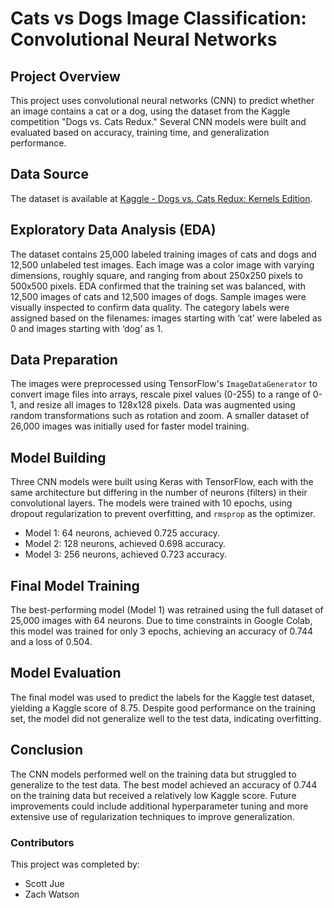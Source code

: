 # Cats vs Dogs Image Classification: Convolutional Neural Networks

## Project Overview

This project uses convolutional neural networks (CNN) to predict whether an image contains a cat or a dog, using the dataset from the Kaggle competition "Dogs vs. Cats Redux." Several CNN models were built and evaluated based on accuracy, training time, and generalization performance.

## Data Source

The dataset is available at [Kaggle - Dogs vs. Cats Redux: Kernels Edition](https://www.kaggle.com/c/dogs-vs-cats-redux-kernels-edition).

## Exploratory Data Analysis (EDA)

The dataset contains 25,000 labeled training images of cats and dogs and 12,500 unlabeled test images. Each image was a color image with varying dimensions, roughly square, and ranging from about 250x250 pixels to 500x500 pixels. EDA confirmed that the training set was balanced, with 12,500 images of cats and 12,500 images of dogs. Sample images were visually inspected to confirm data quality. The category labels were assigned based on the filenames: images starting with ‘cat’ were labeled as 0 and images starting with ‘dog’ as 1.

## Data Preparation

The images were preprocessed using TensorFlow's `ImageDataGenerator` to convert image files into arrays, rescale pixel values (0-255) to a range of 0-1, and resize all images to 128x128 pixels. Data was augmented using random transformations such as rotation and zoom. A smaller dataset of 26,000 images was initially used for faster model training.

## Model Building

Three CNN models were built using Keras with TensorFlow, each with the same architecture but differing in the number of neurons (filters) in their convolutional layers. The models were trained with 10 epochs, using dropout regularization to prevent overfitting, and `rmsprop` as the optimizer.
   - Model 1: 64 neurons, achieved 0.725 accuracy.
   - Model 2: 128 neurons, achieved 0.698 accuracy.
   - Model 3: 256 neurons, achieved 0.723 accuracy.

## Final Model Training

The best-performing model (Model 1) was retrained using the full dataset of 25,000 images with 64 neurons. Due to time constraints in Google Colab, this model was trained for only 3 epochs, achieving an accuracy of 0.744 and a loss of 0.504.

## Model Evaluation

The final model was used to predict the labels for the Kaggle test dataset, yielding a Kaggle score of 8.75. Despite good performance on the training set, the model did not generalize well to the test data, indicating overfitting.

## Conclusion

The CNN models performed well on the training data but struggled to generalize to the test data. The best model achieved an accuracy of 0.744 on the training data but received a relatively low Kaggle score. Future improvements could include additional hyperparameter tuning and more extensive use of regularization techniques to improve generalization.

### Contributors
This project was completed by:

- Scott Jue
- Zach Watson


